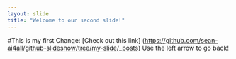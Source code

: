 ```yaml
---
layout: slide
title: "Welcome to our second slide!"
---
```

#This is my first Change: [Check out this link] (https://github.com/sean-ai4all/github-slideshow/tree/my-slide/_posts)
Use the left arrow to go back!
